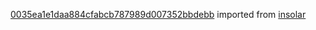 [0035ea1e1daa884cfabcb787989d007352bbdebb](https://github.com/insolar/insolar/commit/0035ea1e1daa884cfabcb787989d007352bbdebb) imported from [insolar](https://github.com/insolar/insolar)
